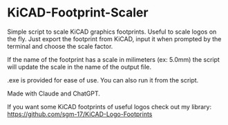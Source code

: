 # KiCAD-Footprint-Scaler
 Simple script to scale KiCAD graphics footprints. Useful to scale logos on the fly.
 Just export the footprint from KiCAD, input it when prompted by the terminal and choose the scale factor.

 If the name of the footprint has a scale in milimeters (ex: 5.0mm) the script will update the scale in the name of the output file.

 .exe is provided for ease of use. You can also run it from the script.

 Made with Claude and ChatGPT.


If you want some KiCAD footprints of useful logos check out my library: https://github.com/sgm-17/KiCAD-Logo-Footprints
